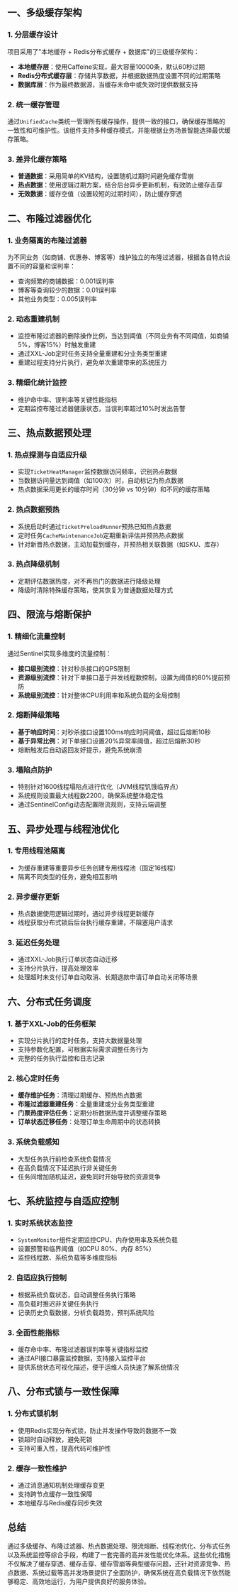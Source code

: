 
## 一、多级缓存架构

### 1. 分层缓存设计
项目采用了"本地缓存 + Redis分布式缓存 + 数据库"的三级缓存架构：
- **本地缓存层**：使用Caffeine实现，最大容量10000条，默认60秒过期
- **Redis分布式缓存层**：存储共享数据，并根据数据热度设置不同的过期策略
- **数据库层**：作为最终数据源，当缓存未命中或失效时提供数据支持

### 2. 统一缓存管理
通过`UnifiedCache`类统一管理所有缓存操作，提供一致的接口，确保缓存策略的一致性和可维护性。该组件支持多种缓存模式，并能根据业务场景智能选择最优缓存策略。

### 3. 差异化缓存策略
- **普通数据**：采用简单的KV结构，设置随机过期时间避免缓存雪崩
- **热点数据**：使用逻辑过期方案，结合后台异步更新机制，有效防止缓存击穿
- **无效数据**：缓存空值（设置较短的过期时间），防止缓存穿透

## 二、布隆过滤器优化

### 1. 业务隔离的布隆过滤器
为不同业务（如商铺、优惠券、博客等）维护独立的布隆过滤器，根据各自特点设置不同的容量和误判率：
- 查询频繁的商铺数据：0.001误判率
- 博客等查询较少的数据：0.01误判率
- 其他业务类型：0.005误判率

### 2. 动态重建机制
- 监控布隆过滤器的删除操作比例，当达到阈值（不同业务有不同阈值，如商铺5%，博客15%）时触发重建
- 通过XXL-Job定时任务支持全量重建和分业务类型重建
- 重建过程支持分片执行，避免单次重建带来的系统压力

### 3. 精细化统计监控
- 维护命中率、误判率等关键性能指标
- 定期监控布隆过滤器健康状态，当误判率超过10%时发出告警

## 三、热点数据预处理

### 1. 热点探测与自适应升级
- 实现`TicketHeatManager`监控数据访问频率，识别热点数据
- 当数据访问量达到阈值（如100次）时，自动标记为热点数据
- 热点数据采用更长的缓存时间（30分钟 vs 10分钟）和不同的缓存策略

### 2. 热点数据预热
- 系统启动时通过`TicketPreloadRunner`预热已知热点数据
- 定时任务`CacheMaintenanceJob`定期重新评估并预热热点数据
- 针对新晋热点数据，主动加载到缓存，并预热相关联数据（如SKU、库存）

### 3. 热点降级机制
- 定期评估数据热度，对不再热门的数据进行降级处理
- 降级时清除特殊缓存策略，使其恢复为普通数据处理方式

## 四、限流与熔断保护

### 1. 精细化流量控制
通过Sentinel实现多维度的流量控制：
- **接口级别流控**：针对秒杀接口的QPS限制
- **资源级别流控**：针对下单接口基于并发线程数控制，设置为阈值的80%提前预防
- **系统级别流控**：针对整体CPU利用率和系统负载的全局控制

### 2. 熔断降级策略
- **基于响应时间**：对秒杀接口设置100ms响应时间阈值，超过后熔断10秒
- **基于异常比例**：对下单接口设置20%异常率阈值，超过后熔断30秒
- 熔断触发后自动返回友好提示，避免系统崩溃

### 3. 塌陷点防护
- 特别针对1600线程塌陷点进行优化（JVM线程饥饿临界点）
- 系统规则设置最大线程数2200，确保系统整体稳定性
- 通过SentinelConfig动态配置限流规则，支持云端调整

## 五、异步处理与线程池优化

### 1. 专用线程池隔离
- 为缓存重建等重要异步任务创建专用线程池（固定16线程）
- 隔离不同类型的任务，避免相互影响

### 2. 异步缓存更新
- 热点数据使用逻辑过期时，通过异步线程更新缓存
- 线程获取分布式锁后后台执行缓存重建，不阻塞用户请求

### 3. 延迟任务处理
- 通过XXL-Job执行订单状态自动迁移
- 支持分片执行，提高处理效率
- 处理超时未支付订单自动取消、长期退款申请订单自动关闭等场景

## 六、分布式任务调度

### 1. 基于XXL-Job的任务框架
- 实现分片执行的定时任务，支持大数据量处理
- 支持参数化配置，可根据实际需求调整任务行为
- 完整的任务执行监控和日志记录

### 2. 核心定时任务
- **缓存维护任务**：清理过期缓存、预热热点数据
- **布隆过滤器重建任务**：全量重建或分业务类型重建
- **门票热度评估任务**：定期分析数据热度并调整缓存策略
- **订单状态迁移任务**：处理订单生命周期中的状态转换

### 3. 系统负载感知
- 大型任务执行前检查系统负载情况
- 在高负载情况下延迟执行非关键任务
- 任务间增加随机延迟，避免同时开始导致的资源竞争

## 七、系统监控与自适应控制

### 1. 实时系统状态监控
- `SystemMonitor`组件定期监控CPU、内存使用率及系统负载
- 设置预警和临界阈值（如CPU 80%、内存 85%）
- 监控线程数、系统负载等多维度指标

### 2. 自适应执行控制
- 根据系统负载状态，自动调整任务执行策略
- 高负载时推迟非关键任务执行
- 记录历史负载数据，分析负载趋势，预判系统风险

### 3. 全面性能指标
- 缓存命中率、布隆过滤器误判率等关键指标监控
- 通过API接口暴露监控数据，支持接入监控平台
- 提供系统状态可视化描述，便于运维人员快速了解系统情况

## 八、分布式锁与一致性保障

### 1. 分布式锁机制
- 使用Redis实现分布式锁，防止并发操作导致的数据不一致
- 锁超时自动释放，避免死锁
- 支持可重入性，提高代码可维护性

### 2. 缓存一致性维护
- 通过消息通知机制处理缓存变更
- 支持跨节点缓存一致性保障
- 本地缓存与Redis缓存同步失效

## 总结

通过多级缓存、布隆过滤器、热点数据处理、限流熔断、线程池优化、分布式任务以及系统监控等综合手段，构建了一套完善的高并发性能优化体系。这些优化措施不仅解决了缓存穿透、缓存击穿、缓存雪崩等典型缓存问题，还针对资源竞争、热点数据、系统过载等高并发场景提供了全面防护，确保系统在高负载情况下依然能够稳定、高效地运行，为用户提供良好的服务体验。